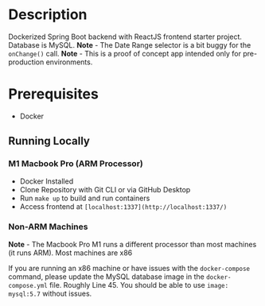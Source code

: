 # Description

Dockerized Spring Boot backend with ReactJS frontend starter project. Database is MySQL.
**Note** - The Date Range selector is a bit buggy for the `onChange()` call.
**Note** - This is a proof of concept app intended only for pre-production environments.

# Prerequisites
- Docker

## Running Locally
### M1 Macbook Pro (ARM Processor)
- Docker Installed
- Clone Repository with Git CLI or via GitHub Desktop
- Run `make up` to build and run containers
- Access frontend at `[localhost:1337](http://localhost:1337/)`

### Non-ARM Machines
**Note** - The Macbook Pro M1 runs a different processor than most machines (it runs ARM). Most machines are x86

If you are running an x86 machine or have issues with the `docker-compose` command, please update the MySQL database image in the `docker-compose.yml` file. Roughly Line 45. You should be able to use `image: mysql:5.7` without issues.
